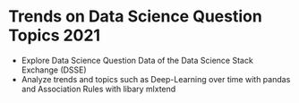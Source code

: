 # Trends on Data Science Question Topics 2021

- Explore Data Science Question Data of the Data Science Stack Exchange (DSSE)
- Analyze trends and topics such as Deep-Learning over time with pandas and Association Rules with libary mlxtend

